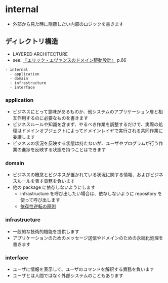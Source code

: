 # internal
- 外部から見た時に隠蔽したい内部のロジックを書きます

## ディレクトリ構造
- LAYERED ARCHITECTURE
- see: [『エリック・エヴァンスのドメイン駆動設計』](https://www.amazon.co.jp/dp/B00GRKD6XU) p.66

```
- internal
  - application
  - domain
  - infrastructure
  - interface
```

### application
- ビジネスにとって意味があるものか、他システムのアプリケーション層と相互作用するのに必要なものを書きます
- ビジネスルールや知識を含まず、やるべき作業を調整するだけで、実際の処理はドメインオブジェクトによってドメインレイヤで実行される共同作業に委譲します
- ビジネスの状況を反映する状態は持たないが、ユーザやプログラムが行う作業の進捗を反映する状態を持つことはできます

### domain
- ビジネスの概念とビジネスが置かれている状況に関する情報、およびビジネスルールを表す責務を負います
- 他の package に依存しないようにします
    - infrastructure を呼び出したい場合は、依存しないように repository を使って呼び出します
    - [依存性逆転の原則](https://ja.wikipedia.org/wiki/%E4%BE%9D%E5%AD%98%E6%80%A7%E9%80%86%E8%BB%A2%E3%81%AE%E5%8E%9F%E5%89%87)

### infrastructure
- 一般的な技術的機能を提供します
- アプリケーションのためのメッセージ送信やドメインのための永続化処理を書きます

### interface
- ユーザに情報を表示して、ユーザのコマンドを解釈する責務を負います
- ユーザとは人間ではなく外部システムのこともあります
